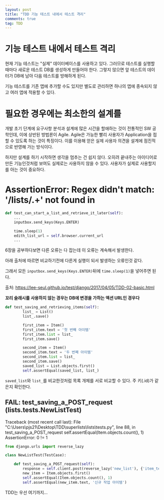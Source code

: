 ```yaml
---
layout: post
title: "TDD 기능 테스트 내에서 테스트 격리"
comments: true
tag: TDD
---
```


# 기능 테스트 내에서 테스트 격리

현재 기능 테스트는 "실제" 데이터베이스를 사용하고 있다. 그러므로 테스트를 실행할 때마다 새로운 테스트 DB를 생성하게 만들어야 한다. 그렇지 않으면 앞 테스트의 데이터가 DB에 남아 다음 테스트를 방해하게 된다.

기능 테스트를 기존 앱에 추가할 수도 있지만 별도로 관리하면 하나의 앱에 종속되지 않고 여러 앱에 적용할 수 있다.

# 필요한 경우에는 최소한의 설계를

개발 초기 단계에 요구사항 분석과 설계에 많은 시간을 할애하는 것이 전통적인 SW 공학인데, 이에 상반된 방법론이 Agile. Agile은 가능한 빨리 사용자가 Application을 접할 수 있도록 하는 것이 특징이다. 이를 이용해 얻은 실제 사용자 의견을 설계에 점진적으로 반영해 가는 방식이다.

하지만 설계를 하기 시작하면 생각을 멈추는 건 쉽지 않다. 오히려 끝내주는 아이디어로 만든 기능인것처럼 보여도 실제로는 사용하지 않을 수 있다. 사용자가 실제로 사용할지를 아는 것이 중요하다.



# AssertionError: Regex didn't match: '/lists/.+' not found in 

```python 
def test_can_start_a_list_and_retrieve_it_later(self):
    ...
    inputbox.send_keys(Keys.ENTER)

    time.sleep(1)
    edith_list_url = self.browser.current_url
    ...
```

6장을 공부하다보면 다른 오류는 다 잡는데 이 오류는 계속해서 발생한다.

아래 출처에 따르면 비교하기전에 다른게 실행이 되서 발생하는 오류인것 같다.

그래서 모든 `inputbox.send_keys(Keys.ENTER)`뒤에 `time.sleep(1)`을 넣어주면 된다.

출처: <https://lee-seul.github.io/test/django/2017/04/05/TDD-02-basic.html>



**꼬리 슬래시를 사용하지 않는 경우는 DB에 변경을 가하는 액션 URL인 경우다**



```python
def test_saving_and_retrieving_items(self):
        list_ = List()
        list_.save()

        first_item = Item()
        first_item.text = '첫 번째 아이템'
        first_item.list = list_
        first_item.save()

        second_item = Item()
        second_item.text = '두 번째 아이템'
        second_item.list = list_
        second_item.save()
        saved_list = List.objects.first()
        self.assertEqual(saved_list, list_)
```

`saved_list`와 `list_`를 비교한것처럼 목록 개체를 서로 비교할 수 있다. 주 키(.id)가 같은지 확인한다.



FAIL: test_saving_a_POST_request (lists.tests.NewListTest)
----------------------------------------------------------------------
Traceback (most recent call last):
  File "C:\Users\pjs21\Desktop\TDD\superlists\lists\tests.py", line 88, in test_saving_a_POST_request
    self.assertEqual(Item.objects.count(), 1)
AssertionError: 0 != 1



```python
from django.urls import reverse_lazy

class NewListTest(TestCase):

    def test_saving_a_POST_request(self):
        response = self.client.post(reverse_lazy('new_list'), {'item_text': '신규 작업 아이템'})
        new_item = Item.objects.first()
        self.assertEqual(Item.objects.count(), 1)
        self.assertEqual(new_item.text, '신규 작업 아이템')
```



TDD는 우선 여기까지...